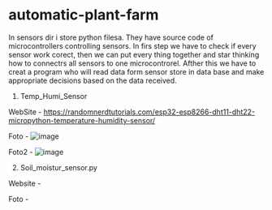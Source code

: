 # automatic-plant-farm


In sensors dir i store python filesa. They have source code of microcontrollers controlling sensors. In firs step we have to check if every sensor work corect, then we can put every thing together and star thinking how to connectrs all sensors to one microcontrorel. Afther this we have to creat a program who will read data form sensor store in data base and make appropriate decisions based on the data received. 



1. Temp_Humi_Sensor

WebSite - https://randomnerdtutorials.com/esp32-esp8266-dht11-dht22-micropython-temperature-humidity-sensor/

Foto - ![image](https://user-images.githubusercontent.com/44020188/201703400-09dde1f5-756f-4032-a7aa-925136f2fec3.png)

Foto2 - ![image](https://user-images.githubusercontent.com/44020188/201703087-0c227c76-2c98-4c52-9194-36bba1a49cce.png)


2. Soil_moistur_sensor.py

Website - 

Foto - 
